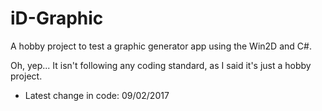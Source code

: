 # iD-Graphic
A hobby project to test a graphic generator app using the Win2D and C#. 

Oh, yep... It isn't following any coding standard, as I said it's just a hobby project.

* Latest change in code: 09/02/2017
